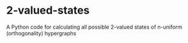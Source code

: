 # 2-valued-states
A Python code for calculating all possible 2-valued states of n-uniform (orthogonality) hypergraphs
